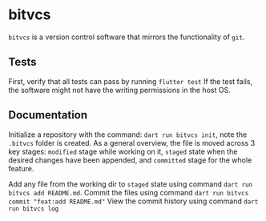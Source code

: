# bitvcs
`bitvcs` is a version control software that mirrors the functionality of `git`.

## Tests
First, verify that all tests can pass by running `flutter test`
If the test fails, the software might not have the writing permissions in the host OS.


## Documentation
Initialize a repository with the command: `dart run bitvcs init`, note the `.bitvcs` folder is created.
As a general overview, the file is moved across 3 key stages: `modified` stage while working on it, `staged` state when the desired changes have been appended, and `committed` stage for the whole feature.

Add any file from the working dir to `staged` state using command `dart run bitvcs add README.md`.
Commit the files using command `dart run bitvcs commit "feat:add README.md"`
View the commit history using command `dart run bitvcs log`


